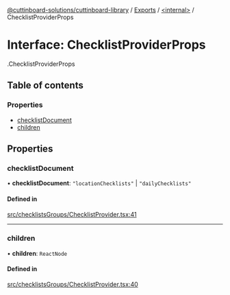 [@cuttinboard-solutions/cuttinboard-library](../README.md) / [Exports](../modules.md) / [<internal\>](../modules/internal_-1.md) / ChecklistProviderProps

# Interface: ChecklistProviderProps

[<internal>](../modules/internal_-1.md).ChecklistProviderProps

## Table of contents

### Properties

- [checklistDocument](internal_-1.ChecklistProviderProps.md#checklistdocument)
- [children](internal_-1.ChecklistProviderProps.md#children)

## Properties

### checklistDocument

• **checklistDocument**: ``"locationChecklists"`` \| ``"dailyChecklists"``

#### Defined in

[src/checklistsGroups/ChecklistProvider.tsx:41](https://github.com/Cuttinboard-Solutions/Cuttinboard-Library/blob/97c340c/src/checklistsGroups/ChecklistProvider.tsx#L41)

___

### children

• **children**: `ReactNode`

#### Defined in

[src/checklistsGroups/ChecklistProvider.tsx:40](https://github.com/Cuttinboard-Solutions/Cuttinboard-Library/blob/97c340c/src/checklistsGroups/ChecklistProvider.tsx#L40)
